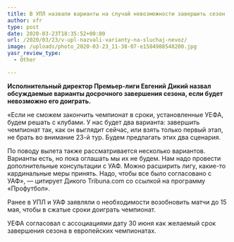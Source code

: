 ```yaml
---
title: В УПЛ назвали варианты на случай невозможности завершить сезон
author: xfr
type: post
date: 2020-03-23T18:35:52+00:00
url: /2020/03/23/v-upl-nazvali-varianty-na-sluchaj-nevoz/
image: /uploads/photo_2020-03-23_11-38-07-e1584988548200.jpg
yasr_review_type:
  - Other

---
```

**Исполнительный директор Премьер-лиги Евгений Дикий назвал обсуждаемые варианты досрочного завершения сезона, если будет невозможно его доиграть.**

«Если не сможем закончить чемпионат в сроки, установленные УЕФА, будем решать с клубами. У нас будет два варианта: завершить чемпионат так, как он выглядит сейчас, или взять только первый этап, не брать во внимание 23-й тур. Будем предлагать этих два сценария.

По поводу вылета также рассматривается несколько вариантов. Варианты есть, но пока оглашать мы их не будем. Нам надо провести дополнительные консультации с УАФ. Можно расширить лигу, какие-то кардинальные меры принять. Надо, чтобы все было согласовано с УАФ», &#8212; цитирует Дикого Tribuna.com со ссылкой на программу «Профутбол».

Ранее в УПЛ и УАФ заявляли о необходимости возобновить матчи до 15 мая, чтобы в сжатые сроки доиграть чемпионат.

УЕФА согласовал с ассоциациями дату 30 июня как желаемый срок завершения сезона в европейских чемпионатах.